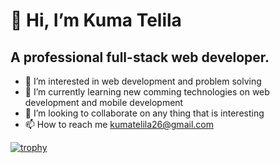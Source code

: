 # 👋 Hi, I’m Kuma Telila
## A professional full-stack web developer.
- 👀 I’m interested in web development and problem solving
- 🌱 I’m currently learning new comming technologies on web development and mobile development
- 💞️ I’m looking to collaborate on any thing that is interesting
- 📫 How to reach me  kumatelila26@gmail.com


[![trophy](https://github-profile-trophy.vercel.app/?username=KumaTelila)](https://github.com/ryo-ma/github-profile-trophy)


<!---
KumaTelila/KumaTelila is a ✨ special ✨ repository because its `README.md` (this file) appears on your GitHub profile.
You can click the Preview link to take a look at your changes.
--->
